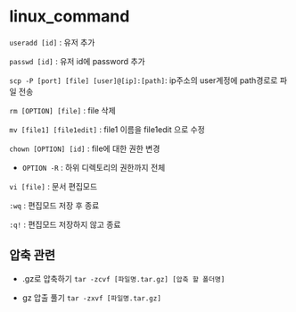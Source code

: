 # linux_command

`useradd [id]` : 유저 추가

`passwd [id]` : 유저 id에 password 추가

`scp -P [port] [file] [user]@[ip]:[path]`: ip주소의 user계정에 path경로로 파일 전송 

`rm [OPTION] [file]` : file 삭제

`mv [file1] [file1edit]` : file1 이름을 file1edit 으로 수정

`chown [OPTION] [id]` : file에 대한 권한 변경
- `OPTION -R` : 하위 디렉토리의 권한까지 전체 

`vi [file]` : 문서 편집모드

`:wq` : 편집모드 저장 후 종료

`:q!` : 편집모드 저장하지 않고 종료


## 압축 관련

* .gz로 압축하기
`tar -zcvf [파일명.tar.gz] [압축 할 폴더명]`

* gz 압출 풀기
`tar -zxvf [파일명.tar.gz]`
